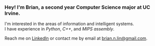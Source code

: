 ### Hey! I'm Brian, a second year Computer Science major at UC Irvine.  

I'm interested in the areas of information and intelligent systems.  
I have experience in *Python*, *C++*, and *MIPS assembly*.

Reach me on [LinkedIn](https://www.linkedin.com/in/brian-lin-0840a0225/) or contact me by email at brian.n.lin@gmail.com.

<!--
**briannlin/briannlin** is a ✨ _special_ ✨ repository because its `README.md` (this file) appears on your GitHub profile.

- 🔭 I’m currently working on ...
- 🌱 I’m currently learning ...
- 👯 I’m looking to collaborate on ...
- 🤔 I’m looking for help with ...
- 💬 Ask me about ...
- 📫 How to reach me: ...
- 😄 Pronouns: ...
- ⚡ Fun fact: ...
Here are some ideas to get you started:
This is a comment.
-->
